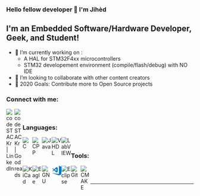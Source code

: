 ### Hello fellow developer 👋 I'm Jihèd 

## I'm an Embedded Software/Hardware Developer, Geek, and Student!
- 🔭 I’m currently working on :
    - A HAL for STM32F4xx microcontrollers
    - STM32 developement environment (compile/flash/debug) with NO IDE  
- 👯 I’m looking to collaborate with other content creators
- 🥅 2020 Goals: Contribute more to Open Source projects

### Connect with me:

[<img align="left" alt="codeSTACKr | LinkedIn" width="22px" src="https://cdn.jsdelivr.net/npm/simple-icons@v3/icons/linkedin.svg" />][linkedin]
[<img align="left" alt="codeSTACKr | Goodreads" width="22px" src="https://cdn.jsdelivr.net/npm/simple-icons@v3/icons/goodreads.svg" />][goodreads]

<br />

### Languages:

<img align="left" alt="C" width="26px" src="https://img.icons8.com/color/48/000000/c-programming.png"/>
<img align="left" alt="CPP" width="26px" src="https://img.icons8.com/color/48/000000/c-plus-plus-logo.png"/>
<img align="left" alt="Java" width="26px" src="https://img.icons8.com/color/48/000000/java-coffee-cup-logo.png"/>
<img align="left" alt="VHDL" width="26px" src="https://lh3.googleusercontent.com/xeuSfQHt8wEb-JdcXLtReGF-KO8_Rd2UMOL0vSB6bS9qlxdAGQ0VR4mM9wVeEb76EA"/>
<img align="left" alt="LabVIEW" width="26px" src="https://its.ucsc.edu/software/images/labview.jpeg"/>

<br />

### Tools:

<img align="left" alt="KiCad" width="26px" src="https://user-images.githubusercontent.com/352202/53980744-60746100-4111-11e9-9f8c-17ca6b50efd8.png"/>
<img align="left" alt="Eagle" width="26px" src="https://www.eurocircuits.com/wp-content/uploads/blog/new-major-eagle-software-update/Eagle.png"/>
<img align="left" alt="GNU" width="26px" src="https://upload.wikimedia.org/wikipedia/en/thumb/2/22/Heckert_GNU_white.svg/1048px-Heckert_GNU_white.svg.png"/>
<img align="left" alt="Visual Studio Code" width="26px" src="https://raw.githubusercontent.com/github/explore/80688e429a7d4ef2fca1e82350fe8e3517d3494d/topics/visual-studio-code/visual-studio-code.png"/>
<img align="left" alt="Eclipse" width="26px" src="https://img.icons8.com/officexs/16/000000/java-eclipse.png"/>
<img align="left" alt="Git" width="26px" src="https://git-scm.com/images/logos/downloads/Git-Icon-1788C.png"/>
<img align="left" alt="CMAKE" width="26px" src="https://upload.wikimedia.org/wikipedia/commons/1/13/Cmake.svg"/>

<br />
<br />

---

[linkedin]: https://linkedin.com/in/JihedChaibi
[goodreads]: https://www.goodreads.com/user/show/57332945-jih-d-chaibi
